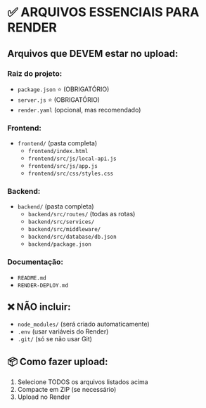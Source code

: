 # ✅ ARQUIVOS ESSENCIAIS PARA RENDER

## Arquivos que DEVEM estar no upload:

### Raiz do projeto:
- `package.json` ⭐ (OBRIGATÓRIO)
- `server.js` ⭐ (OBRIGATÓRIO)
- `render.yaml` (opcional, mas recomendado)

### Frontend:
- `frontend/` (pasta completa)
  - `frontend/index.html`
  - `frontend/src/js/local-api.js`
  - `frontend/src/js/app.js`
  - `frontend/src/css/styles.css`

### Backend:
- `backend/` (pasta completa)
  - `backend/src/routes/` (todas as rotas)
  - `backend/src/services/`
  - `backend/src/middleware/`
  - `backend/src/database/db.json`
  - `backend/package.json`

### Documentação:
- `README.md`
- `RENDER-DEPLOY.md`

## ❌ NÃO incluir:
- `node_modules/` (será criado automaticamente)
- `.env` (usar variáveis do Render)
- `.git/` (só se não usar Git)

## 📦 Como fazer upload:
1. Selecione TODOS os arquivos listados acima
2. Compacte em ZIP (se necessário)
3. Upload no Render
